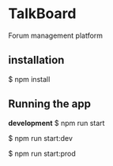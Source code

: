 # TalkBoard
Forum management platform
## installation
$ npm install
## Running the app
**development**
$ npm run start

$ npm run start:dev

$ npm run start:prod
